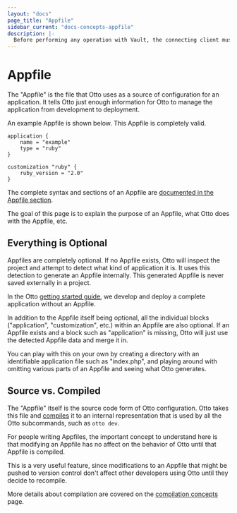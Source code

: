 ```yaml
---
layout: "docs"
page_title: "Appfile"
sidebar_current: "docs-concepts-appfile"
description: |-
  Before performing any operation with Vault, the connecting client must be authenticated.
---
```


# Appfile

The "Appfile" is the file that Otto uses as a source of configuration
for an application. It tells Otto just enough information for Otto to
manage the application from development to deployment.

An example Appfile is shown below. This Appfile is completely valid.

```
application {
    name = "example"
    type = "ruby"
}

customization "ruby" {
    ruby_version = "2.0"
}
```

The complete syntax and sections of an Appfile are
[documented in the Appfile section](/docs/appfile).

The goal of this page is to explain the purpose of an Appfile,
what Otto does with the Appfile, etc.

## Everything is Optional

Appfiles are completely optional. If no Appfile exists, Otto will
inspect the project and attempt to detect what kind of application it is.
It uses this detection to generate an Appfile internally. This generated
Appfile is never saved externally in a project.

In the Otto [getting started guide](/intro/getting-started), we develop
and deploy a complete application without an Appfile.

In addition to the Appfile itself being optional, all the individual
blocks ("application", "customization", etc.) within an Appfile are also
optional. If an Appfile exists and a block such as "application" is missing,
Otto will just use the detected Appfile data and merge it in.

You can play with this on your own by creating a directory with an
identifiable application file such as "index.php", and playing around with
omitting various parts of an Appfile and seeing what Otto generates.

## Source vs. Compiled

The "Appfile" itself is the source code form of Otto configuration.
Otto takes this file and [compiles](/docs/concepts/compile.html) it to
an internal representation that is used by all the Otto subcommands,
such as `otto dev`.

For people writing Appfiles, the important concept to understand here is
that modifying an Appfile has no affect on the behavior of Otto until
that Appfile is compiled.

This is a very useful feature, since modifications to an Appfile that
might be pushed to version control don't affect other developers using
Otto until they decide to recompile.

More details about compilation are covered on the
[compilation concepts](/docs/concepts/compile.html) page.
